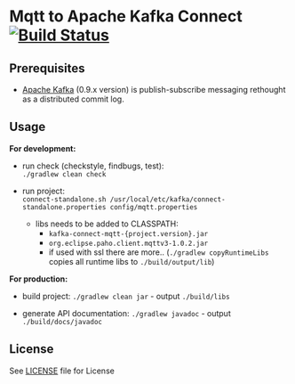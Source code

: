 # Mqtt to Apache Kafka Connect [![Build Status](https://travis-ci.org/evokly/kafka-connect-mqtt.svg?branch=master)](https://travis-ci.org/evokly/kafka-connect-mqtt)

## Prerequisites
* [Apache Kafka](https://kafka.apache.org/) (0.9.x version) is publish-subscribe messaging rethought as a distributed commit log. 

## Usage
**For development:**

* run check (checkstyle, findbugs, test):  
  `./gradlew clean check`

* run project:  
  `connect-standalone.sh /usr/local/etc/kafka/connect-standalone.properties config/mqtt.properties`
    * libs needs to be added to CLASSPATH:
        * `kafka-connect-mqtt-{project.version}.jar`
        * `org.eclipse.paho.client.mqttv3-1.0.2.jar`
        * if used with ssl there are more.. (`./gradlew copyRuntimeLibs` copies all runtime libs to `./build/output/lib`)

**For production:**

* build project: `./gradlew clean jar` - output `./build/libs`

* generate API documentation: `./gradlew javadoc` - output `./build/docs/javadoc`

## License
See [LICENSE](LICENSE) file for License